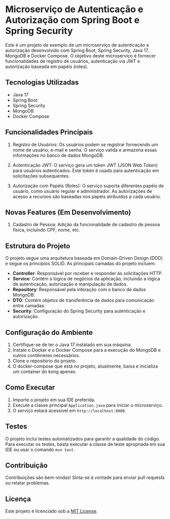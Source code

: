 # Microserviço de Autenticação e Autorização com Spring Boot e Spring Security

Este é um projeto de exemplo de um microserviço de autenticação e autorização desenvolvido com Spring Boot, Spring Security, Java 17, MongoDB e Docker Compose. O objetivo deste microserviço é fornecer funcionalidades de registro de usuários, autenticação via JWT e autorização baseada em papéis (roles).

## Tecnologias Utilizadas

- Java 17
- Spring Boot
- Spring Security
- MongoDB
- Docker Compose

## Funcionalidades Principais

1. Registro de Usuários: Os usuários podem se registrar fornecendo um nome de usuário, e-mail e senha. O serviço valida e armazena essas informações no banco de dados MongoDB.

2. Autenticação JWT: O serviço gera um token JWT (JSON Web Token) para usuários autenticados. Este token é usado para autenticação em solicitações subsequentes.

3. Autorização com Papéis (Roles): O serviço suporta diferentes papéis de usuário, como usuário regular e administrador. As autorizações de acesso a recursos são baseadas nos papéis atribuídos a cada usuário.

## Novas Features (Em Desenvolvimento)

1. Cadastro de Pessoa: Adição da funcionalidade de cadastro de pessoa física, incluindo CPF, nome, etc.

## Estrutura do Projeto

O projeto segue uma arquitetura baseada em Domain-Driven Design (DDD) e segue os princípios SOLID. As principais camadas do projeto incluem:

- **Controller**: Responsável por receber e responder às solicitações HTTP.
- **Service**: Contém a lógica de negócios da aplicação, incluindo a lógica de autenticação, autorização e manipulação de dados.
- **Repository**: Responsável pela interação com o banco de dados MongoDB.
- **DTO**: Contém objetos de transferência de dados para comunicação entre camadas.
- **Security**: Configuração do Spring Security para autenticação e autorização.

## Configuração do Ambiente

1. Certifique-se de ter o Java 17 instalado em sua máquina.
2. Instale o Docker e o Docker Compose para a execução do MongoDB e outros contêineres necessários.
3. Clone o repositório do projeto.
4. O docker-compose que está no projeto, atualmente, baixa e inicializa um container do kong apenas.

## Como Executar

1. Importe o projeto em sua IDE preferida.
2. Execute a classe principal `Application.java` para iniciar o microserviço.
3. O serviço estará acessível em `http://localhost:8080`.

## Testes

O projeto inclui testes automatizados para garantir a qualidade do código. Para executar os testes, basta executar a classe de teste apropriada em sua IDE ou usar o comando `mvn test`.

## Contribuição

Contribuições são bem-vindas! Sinta-se à vontade para enviar pull requests ou relatar problemas.

## Licença

Este projeto é licenciado sob a [MIT License](LICENSE).
